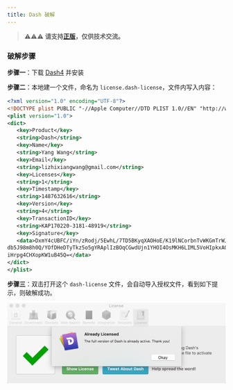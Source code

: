 ```yaml
---
title: Dash 破解
---
```


> ⚠️⚠️⚠️ **请支持[正版](https://kapeli.com/dash)，仅供技术交流。**

### 破解步骤

**步骤一**：下载 [Dash4](https://singapore.kapeli.com/downloads/v4/Dash.zip) 并安装

**步骤二**：本地建一个文件，命名为 `license.dash-license`，文件内写入内容：

```xml
<?xml version="1.0" encoding="UTF-8"?>
<!DOCTYPE plist PUBLIC "-//Apple Computer//DTD PLIST 1.0//EN" "http://www.apple.com/DTDs/PropertyList-1.0.dtd">
<plist version="1.0">
<dict>
   <key>Product</key>
   <string>Dash</string>
   <key>Name</key>
   <string>Yang Wang</string>
   <key>Email</key>
   <string>lizhixiangwang@gmail.com</string>
   <key>Licenses</key>
   <string>1</string>
   <key>Timestamp</key>
   <string>1487632616</string>
   <key>Version</key>
   <string>4</string>
   <key>TransactionID</key>
   <string>KAP170220-3181-48919</string>
   <key>Signature</key>
   <data>DxmY4cUBFC/iYn/zRodj/5EwhL/7TD5BKyqXAOHoE/K19lNCorbnTvWKGmTrWJC242/mT8DJ7Zod
db5J98m8h0Q/YOfDHeDTyTkz5o5gYRAplIzBOqCGwdUjn1YHOI4OsMKH6LIML5VoHIpkxAOQwmmH
iHrpg4CHXopKW1uB45Q=</data>
</dict>
</plist>
```

**步骤三**：双击打开这个 `dash-license` 文件，会自动导入授权文件，看到如下提示，则破解成功。

![](/resources/images/dash-licensed.png)
   
   
